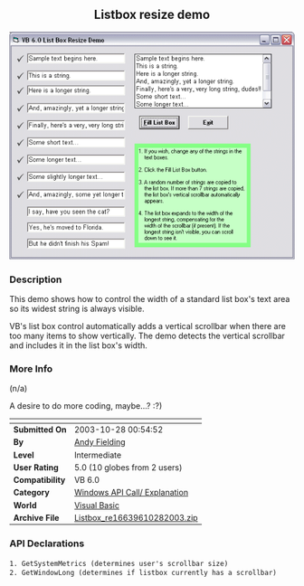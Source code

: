 ﻿<div align="center">

## Listbox resize demo

<img src="PIC200310212221512395.gif">
</div>

### Description

This demo shows how to control the width of a standard list box's text area so its widest string is always visible.

VB's list box control automatically adds a vertical scrollbar when there are too many items to show vertically. The demo detects the vertical scrollbar and includes it in the list box's width.
 
### More Info
 
(n/a)

A desire to do more coding, maybe...? :?)


<span>             |<span>
---                |---
**Submitted On**   |2003-10-28 00:54:52
**By**             |[Andy Fielding](https://github.com/Planet-Source-Code/PSCIndex/blob/master/ByAuthor/andy-fielding.md)
**Level**          |Intermediate
**User Rating**    |5.0 (10 globes from 2 users)
**Compatibility**  |VB 6\.0
**Category**       |[Windows API Call/ Explanation](https://github.com/Planet-Source-Code/PSCIndex/blob/master/ByCategory/windows-api-call-explanation__1-39.md)
**World**          |[Visual Basic](https://github.com/Planet-Source-Code/PSCIndex/blob/master/ByWorld/visual-basic.md)
**Archive File**   |[Listbox\_re16639610282003\.zip](https://github.com/Planet-Source-Code/andy-fielding-listbox-resize-demo__1-49315/archive/master.zip)

### API Declarations

```
1. GetSystemMetrics (determines user's scrollbar size)
2. GetWindowLong (determines if listbox currently has a scrollbar)
```





